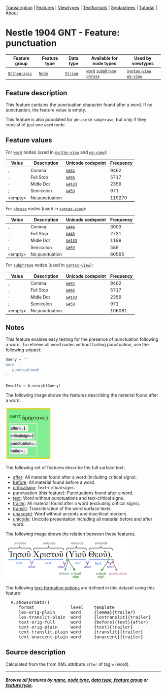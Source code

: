 <a name="start"></a>
<div class="hidden-content">
<a href="../transcription.md">Transcription</a> | <a href="README.md#start">Features</a> | <a href="../viewtypes.md#start">Viewtypes</a> | <a href="../textformats.md#start">Textformats</a> |  <a href="../syntaxtrees.md#start">Syntaxtrees</a> | <a href="../../tutorial/README.md#start">Tutorial</a>  | <a href="../about.md#start">About</a>
</div>

# Nestle 1904 GNT - Feature: punctuation

Feature group | Feature type | Data type | Available for node types | Used by viewtypes
---  | --- | --- | --- | ---
[`Orthograpic`](featuresbygroup.md#orthograpic-features) | [`Node`](featuresbyfeaturetype.md#node-features) | [`String`](featuresbydatatype.md#string-datatype) | [`word`](featuresbynodetype.md#word-nodes) [`subphrase`](featuresbynodetype.md#subphrase-nodes) [`phrase`](featuresbynodetype.md#phrase-nodes) | [`syntax-view`](../syntax-view.md#start) [`wg-view`](../wg-view.md#start)

## Feature description 

This feature contains the punctuation character found after a word. If no punctuation, the feature value is empty.

This feature is also populated for `phrase` or `subphrase`, but only if they consist of just one `word` node.

## Feature values 

For [`word`](featuresbynodetype.md#word-nodes) nodes (used in [`syntax-view`](../syntax-view.md#start) and [`wg-view`](../wg-view.md#start)):

Value | Description | Unicode codepoint | Frequency
---  |  --- | --- | ---
`,` | Comma |  [`&#44`](https://www.codetable.net/decimal/44)   | 9462
`.` | Full Stop | [`&#46`](https://www.codetable.net/decimal/46) | 5717
`·` | Midle Dot | [`&#183`](https://www.codetable.net/decimal/183) | 2359
`;` | Semicolon | [`&#59`](https://www.codetable.net/decimal/59) | 971
&lt;empty&gt; | No punctuation | | 119270 

For [`phrase`](featuresbynodetype.md#phrase-nodes) nodes (used in [`syntax-view`](../syntax-view.md#start)):

Value | Description | Unicode codepoint | Frequency
---  |  --- | --- | ---
`,` | Comma |  [`&#44`](https://www.codetable.net/decimal/44)   | 3903
`.` | Full Stop | [`&#46`](https://www.codetable.net/decimal/46) | 2731
`·` | Midle Dot | [`&#183`](https://www.codetable.net/decimal/183) | 1189
`;` | Semicolon | [`&#59`](https://www.codetable.net/decimal/59) | 589
&lt;empty&gt; | No punctuation | | 60595 

For [`subphrase`](featuresbynodetype.md#subphrase-nodes) nodes (used in [`syntax-view`](../syntax-view.md#start)):

Value | Description | Unicode codepoint | Frequency
---  |  --- | --- | ---
`,` | Comma |  [`&#44`](https://www.codetable.net/decimal/44)   | 9462
`.` | Full Stop | [`&#46`](https://www.codetable.net/decimal/46) | 5717
`·` | Midle Dot | [`&#183`](https://www.codetable.net/decimal/183) | 2359
`;` | Semicolon | [`&#59`](https://www.codetable.net/decimal/59) | 971
&lt;empty&gt; | No punctuation | | 106081 

## Notes

This feature enables easy testing for the presence of punctuation following a word. To retrieve all word nodes without trailing punctuation, use the following snippet:

```python
Query = '''
word
   punctuation#
'''

Results = A.search(Query)
```

The following image shows the features describing the material found after a word.

<img src="images/material_after_word.jpg" width="150px">

The following set of features describe the full surface text:
   * [after](after.md#start): All material found after a word (including critical signs).
   * [before](before.md#start): All material found before a word.
   * [criticalsign](criticalsign.md#start): Text-critical signs.
   * punctuation (this feature): Punctuations found after a word.
   * [text](text.md#start): Word without punctuations and text-critical signs.
   * [trailer](trailer.md#start): All material found after a word (excluding critical signs).
   * [translit](translit.md#start): Transliteration of the word surface texts.
   * [unaccent](unaccent.md#start): Word without accents and diacritical markers.
   * [unicode](unicode.md#start): Unicode presentation including all material before and after word.

The following image shows the relation between these features.

<img src="images/details_surface_features.png" width="400" >

The following [text-formating options](../textformats.md#start) are defined in this dataset using this feature:
<pre>
  A.showFormats()
     format              level    template
     lex-orig-plain      word     {lemma}{trailer}
     lex-translit-plain  word     {lextranslit}{trailer}
     text-orig-full      word     {before}{text}{after}
     text-orig-plain     word     {text}{trailer}
     text-translit-plain word     {translit}{trailer}
     text-unaccent-plain word     {unaccent}{trailer}
</pre>

## Source description

Calculated from the from XML attribute `after` of tag `w` (word).

---
#### *Browse all features by [name](featuresbyname.md#start), [node type](featuresbynodetype.md#start), [data type](featuresbydatatype.md#start), [feature group](featuresbygroup.md#start) or [feature type](featuresbyfeaturetype.md#start).*



